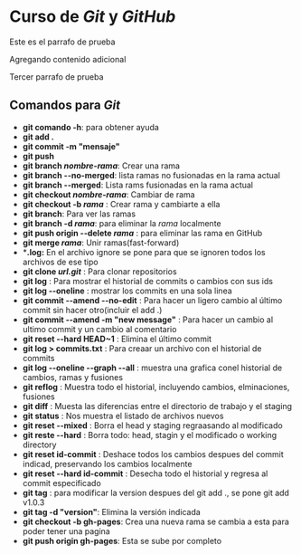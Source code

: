 # Curso de _Git_ y _GitHub_ 

Este es el parrafo de prueba

Agregando contenido adicional

Tercer parrafo de prueba 

## Comandos para _Git_ 

- **git comando -h**: para obtener ayuda
- **git add .**
- **git commit -m "mensaje"**
- **git push**
- **git branch _nombre-rama_**: Crear una rama
- **git branch --no-merged**: lista ramas no fusionadas en la rama actual
- **git branch --merged**: Lista rams fusionadas en la rama actual
- **git checkout _nombre-rama_**: Cambiar de rama
- **git checkout -b _rama_** : Crear rama y cambiarte a ella
- **git branch**: Para ver las ramas
- **git branch -d _rama_**: para eliminar la _rama_ localmente
- **git push origin --delete _rama_** : para eliminar las rama en GitHub
- **git merge _rama_**: Unir ramas(fast-forward)
- ***.log:** En el archivo ignore se pone para que se ignoren todos los archivos de ese tipo
- **git clone _url.git_** : Para clonar repositorios
- **git log** : Para mostrar el historial de commits o cambios con sus ids
- **git log --oneline** : mostrar los commits en una sola linea
- **git commit --amend --no-edit** : Para hacer un ligero cambio al último commit sin hacer otro(incluir el add .)
- **git commit --amend -m "new message"** : Para hacer un cambio al ultimo commit y un cambio al comentario
- **git reset --hard HEAD~1** : Elimina el último commit
- **git log > commits.txt** : Para creaar un archivo con el historial de commits
- **git log --oneline --graph --all** : muestra una grafica conel historial de cambios, ramas y fusiones
- **git reflog** : Muestra todo el historial, incluyendo cambios, elminaciones, fusiones
- **git diff** : Muesta las diferencias entre el directorio de trabajo y el staging
- **git status** : Nos muestra el listado de archivos nuevos 
- **git reset --mixed** : Borra el head y staging regraasando al  modificado
- **git reste --hard** : Borra todo: head, stagin y el modificado o working directory
- **git reset id-commit** : Deshace todos los cambios despues del commit indicad, preservando los cambios localmente
- **git reset --hard id-commit** : Desecha todo el historial y regresa al commit especificado
- **git tag** : para modificar la version despues del git add ., se pone git add v1.0.3
- **git tag -d "version"**: Elimina la versión indicada
-  **git checkout -b gh-pages**: Crea una nueva rama se cambia a esta para poder tener una pagina
- **git push origin gh-pages**: Esta se sube por completo
